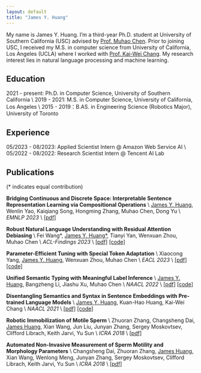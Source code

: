 ```yaml
---
layout: default
title: "James Y. Huang"
---
```


My name is James Y. Huang. I’m a third-year Ph.D. student at University of Southern California (USC) advised by [Prof. Muhao Chen](https://muhaochen.github.io/). Prior to joining USC, I received my M.S. in computer science from University of California, Los Angeles (UCLA) where I worked with [Prof. Kai-Wei Chang](http://web.cs.ucla.edu/~kwchang/). My research interest lies in natural language processing and machine learning.



## Education

2021 - present: Ph.D. in Computer Science, University of Southern California \\
2019 - 2021: M.S. in Computer Science, University of California, Los Angeles \\
2015 - 2019：B.AS. in Engineering Science (Robotics Major), University of Toronto 



## Experience

05/2023 - 08/2023: Applied Scientist Intern @ Amazon Web Service AI \\
05/2022 - 08/2022: Research Scientist Intern @ Tencent AI Lab



## Publications

(* indicates equal contribution)

**Bridging Continuous and Discrete Space: Interpretable Sentence Representation Learning via Compositional Operations** \\
<u>James Y. Huang</u>, Wenlin Yao, Kaiqiang Song, Hongming Zhang, Muhao Chen, Dong Yu \\
<em>EMNLP 2023</em> \\
[[pdf]](https://arxiv.org/pdf/2305.14599.pdf)

**Robust Natural Language Understanding with Residual Attention Debiasing** \\
Fei Wang*, <u>James Y. Huang*</u>, Tianyi Yan, Wenxuan Zhou, Muhao Chen \\
<em>ACL-Findings 2023</em> \\
[[pdf]](https://aclanthology.org/2023.findings-acl.32.pdf) [[code]](https://github.com/luka-group/READ)

**Parameter-Efficient Tuning with Special Token Adaptation** \\
Xiaocong Yang, <u>James Y. Huang</u>, Wenxuan Zhou, Muhao Chen \\
<em>EACL 2023</em> \\
[[pdf]](https://aclanthology.org/2023.eacl-main.60.pdf) [[code]](https://github.com/luka-group/PASTA/)

**Unified Semantic Typing with Meaningful Label Inference** \\
<u>James Y. Huang</u>, Bangzheng Li, Jiashu Xu, Muhao Chen \\
<em>NAACL 2022</em> \\
[[pdf]](https://aclanthology.org/2022.naacl-main.190.pdf) [[code]](https://github.com/luka-group/UniST)

**Disentangling Semantics and Syntax in Sentence Embeddings with Pre-trained Language Models** \\
<u>James Y. Huang</u>, Kuan-Hao Huang, Kai-Wei Chang \\
<em>NAACL 2021</em> \\
[[pdf]](https://aclanthology.org/2021.naacl-main.108.pdf) [[code]](https://github.com/uclanlp/ParaBART)

**Robotic Immobilization of Motile Sperm** \\
Zhuoran Zhang, Changsheng Dai, <u>James Huang</u>, Xian Wang, Jun Liu, Junyan Zhang, Sergey Moskovtsev, Clifford Librach, Keith Jarvi, Yu Sun \\
<em>ICRA 2018</em> \\
[[pdf]](https://ieeexplore.ieee.org/document/8462912)

**Automated Non-Invasive Measurement of Sperm Motility and Morphology Parameters** \\
Changsheng Dai, Zhuoran Zhang, <u>James Huang</u>, Xian Wang, Wenlong Meng, Junyan Zhang, Sergey Moskovtsev, Clifford Librach, Keith Jarvi, Yu Sun \\
<em>ICRA 2018</em> \\
[[pdf]](https://ieeexplore.ieee.org/document/8461252)





